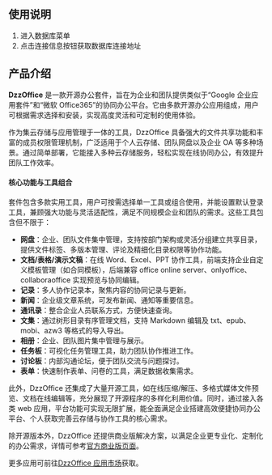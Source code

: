 ## 使用说明

1. 进入数据库菜单
2. 点击连接信息按钮获取数据库连接地址

## 产品介绍

**DzzOffice** 是一款开源办公套件，旨在为企业和团队提供类似于“Google 企业应用套件”和“微软 Office365”的协同办公平台。它由多款开源办公应用组成，用户可根据需求选择和安装，实现高度灵活和可定制的使用体验。

作为集云存储与应用管理于一体的工具，DzzOffice 具备强大的文件共享功能和丰富的成员权限管理机制，广泛适用于个人云存储、团队网盘以及企业 OA 等多种场景。通过简单部署，它能接入多种云存储服务，轻松实现在线协同办公，有效提升团队工作效率。

#### 核心功能与工具组合
套件包含多款实用工具，用户可按需选择单一工具或组合使用，并能设置默认登录工具，兼顾强大功能与灵活适配性，满足不同规模企业和团队的需求。这些工具包含但不限于：
- **网盘**：企业、团队文件集中管理，支持按部门架构或灵活分组建立共享目录，提供文件标签、多版本管理、评论及精细化目录权限等协作功能。
- **文档/表格/演示文稿**：在线 Word、Excel、PPT 协作工具，前端支持企业自定义模板管理（如合同模板），后端兼容 office online server、onlyoffice、collaboraoffice 实现预览与协同编辑。
- **记录**：多人协作记录本，聚焦内容的协同记录与更新。
- **新闻**：企业级文章系统，可发布新闻、通知等重要信息。
- **通讯录**：整合企业人员联系方式，方便快速查询。
- **文集**：通过树形目录有序管理文档，支持 Markdown 编辑及 txt、epub、mobi、azw3 等格式的导入导出。
- **相册**：企业、团队图片集中管理与展示。
- **任务板**：可视化任务管理工具，助力团队协作推进工作。
- **讨论板**：内部沟通论坛，便于团队交流与问题探讨。
- **表单**：快速制作表单、问卷的工具，满足数据收集需求。

此外，DzzOffice 还集成了大量开源工具，如在线压缩/解压、多格式媒体文件预览、文档在线编辑等，充分展现了开源程序的多样化利用价值。同时，通过接入各类 web 应用，平台功能可实现无限扩展，能全面满足企业搭建高效便捷协同办公平台、个人获取完善云存储与协作工具的核心需求。

除开源版本外，DzzOffice 还提供商业版解决方案，以满足企业更专业化、定制化的办公需求，详情可参考[官方商业版页面](http://www.dzzoffice.com/business.html)。

更多应用可前往[DzzOffice 应用市场](http://www.dzzoffice.com/index.php?mod=dzzmarket)获取。